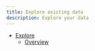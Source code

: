 ```yaml
---
title: Explore existing data
description: Explore your data 
---
```


- [Explore](#)
  - [Overview](overview.md)

